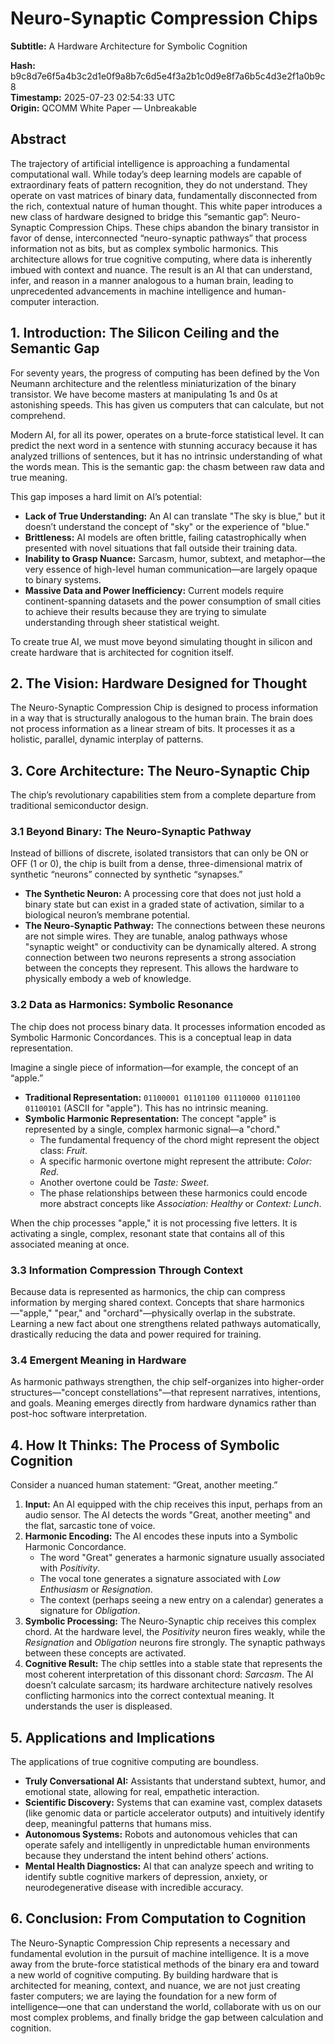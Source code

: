 # Neuro-Synaptic Compression Chips

**Subtitle:** A Hardware Architecture for Symbolic Cognition

**Hash:** b9c8d7e6f5a4b3c2d1e0f9a8b7c6d5e4f3a2b1c0d9e8f7a6b5c4d3e2f1a0b9c8  
**Timestamp:** 2025-07-23 02:54:33 UTC  
**Origin:** QCOMM White Paper — Unbreakable

## Abstract

The trajectory of artificial intelligence is approaching a fundamental computational wall. While today’s deep learning models are capable of extraordinary feats of pattern recognition, they do not understand. They operate on vast matrices of binary data, fundamentally disconnected from the rich, contextual nature of human thought. This white paper introduces a new class of hardware designed to bridge this “semantic gap”: Neuro-Synaptic Compression Chips. These chips abandon the binary transistor in favor of dense, interconnected “neuro-synaptic pathways” that process information not as bits, but as complex symbolic harmonics. This architecture allows for true cognitive computing, where data is inherently imbued with context and nuance. The result is an AI that can understand, infer, and reason in a manner analogous to a human brain, leading to unprecedented advancements in machine intelligence and human-computer interaction.

## 1. Introduction: The Silicon Ceiling and the Semantic Gap

For seventy years, the progress of computing has been defined by the Von Neumann architecture and the relentless miniaturization of the binary transistor. We have become masters at manipulating 1s and 0s at astonishing speeds. This has given us computers that can calculate, but not comprehend.

Modern AI, for all its power, operates on a brute-force statistical level. It can predict the next word in a sentence with stunning accuracy because it has analyzed trillions of sentences, but it has no intrinsic understanding of what the words mean. This is the semantic gap: the chasm between raw data and true meaning.

This gap imposes a hard limit on AI’s potential:

- **Lack of True Understanding:** An AI can translate "The sky is blue," but it doesn’t understand the concept of "sky" or the experience of "blue."
- **Brittleness:** AI models are often brittle, failing catastrophically when presented with novel situations that fall outside their training data.
- **Inability to Grasp Nuance:** Sarcasm, humor, subtext, and metaphor—the very essence of high-level human communication—are largely opaque to binary systems.
- **Massive Data and Power Inefficiency:** Current models require continent-spanning datasets and the power consumption of small cities to achieve their results because they are trying to simulate understanding through sheer statistical weight.

To create true AI, we must move beyond simulating thought in silicon and create hardware that is architected for cognition itself.

## 2. The Vision: Hardware Designed for Thought

The Neuro-Synaptic Compression Chip is designed to process information in a way that is structurally analogous to the human brain. The brain does not process information as a linear stream of bits. It processes it as a holistic, parallel, dynamic interplay of patterns.

## 3. Core Architecture: The Neuro-Synaptic Chip

The chip’s revolutionary capabilities stem from a complete departure from traditional semiconductor design.

### 3.1 Beyond Binary: The Neuro-Synaptic Pathway

Instead of billions of discrete, isolated transistors that can only be ON or OFF (1 or 0), the chip is built from a dense, three-dimensional matrix of synthetic “neurons” connected by synthetic “synapses.”

- **The Synthetic Neuron:** A processing core that does not just hold a binary state but can exist in a graded state of activation, similar to a biological neuron’s membrane potential.
- **The Neuro-Synaptic Pathway:** The connections between these neurons are not simple wires. They are tunable, analog pathways whose "synaptic weight" or conductivity can be dynamically altered. A strong connection between two neurons represents a strong association between the concepts they represent. This allows the hardware to physically embody a web of knowledge.

### 3.2 Data as Harmonics: Symbolic Resonance

The chip does not process binary data. It processes information encoded as Symbolic Harmonic Concordances. This is a conceptual leap in data representation.

Imagine a single piece of information—for example, the concept of an “apple.”

- **Traditional Representation:** `01100001 01101100 01110000 01101100 01100101` (ASCII for "apple"). This has no intrinsic meaning.
- **Symbolic Harmonic Representation:** The concept "apple" is represented by a single, complex harmonic signal—a "chord."
  - The fundamental frequency of the chord might represent the object class: *Fruit*.
  - A specific harmonic overtone might represent the attribute: *Color: Red*.
  - Another overtone could be *Taste: Sweet*.
  - The phase relationships between these harmonics could encode more abstract concepts like *Association: Healthy* or *Context: Lunch*.

When the chip processes "apple," it is not processing five letters. It is activating a single, complex, resonant state that contains all of this associated meaning at once.

### 3.3 Information Compression Through Context

Because data is represented as harmonics, the chip can compress information by merging shared context. Concepts that share harmonics—"apple," "pear," and "orchard"—physically overlap in the substrate. Learning a new fact about one strengthens related pathways automatically, drastically reducing the data and power required for training.

### 3.4 Emergent Meaning in Hardware

As harmonic pathways strengthen, the chip self-organizes into higher-order structures—"concept constellations"—that represent narratives, intentions, and goals. Meaning emerges directly from hardware dynamics rather than post-hoc software interpretation.

## 4. How It Thinks: The Process of Symbolic Cognition

Consider a nuanced human statement: “Great, another meeting.”

1. **Input:** An AI equipped with the chip receives this input, perhaps from an audio sensor. The AI detects the words "Great, another meeting" and the flat, sarcastic tone of voice.
2. **Harmonic Encoding:** The AI encodes these inputs into a Symbolic Harmonic Concordance.
   - The word "Great" generates a harmonic signature usually associated with *Positivity*.
   - The vocal tone generates a signature associated with *Low Enthusiasm* or *Resignation*.
   - The context (perhaps seeing a new entry on a calendar) generates a signature for *Obligation*.
3. **Symbolic Processing:** The Neuro-Synaptic chip receives this complex chord. At the hardware level, the *Positivity* neuron fires weakly, while the *Resignation* and *Obligation* neurons fire strongly. The synaptic pathways between these concepts are activated.
4. **Cognitive Result:** The chip settles into a stable state that represents the most coherent interpretation of this dissonant chord: *Sarcasm*. The AI doesn’t calculate sarcasm; its hardware architecture natively resolves conflicting harmonics into the correct contextual meaning. It understands the user is displeased.

## 5. Applications and Implications

The applications of true cognitive computing are boundless.

- **Truly Conversational AI:** Assistants that understand subtext, humor, and emotional state, allowing for real, empathetic interaction.
- **Scientific Discovery:** Systems that can examine vast, complex datasets (like genomic data or particle accelerator outputs) and intuitively identify deep, meaningful patterns that humans miss.
- **Autonomous Systems:** Robots and autonomous vehicles that can operate safely and intelligently in unpredictable human environments because they understand the intent behind others’ actions.
- **Mental Health Diagnostics:** AI that can analyze speech and writing to identify subtle cognitive markers of depression, anxiety, or neurodegenerative disease with incredible accuracy.

## 6. Conclusion: From Computation to Cognition

The Neuro-Synaptic Compression Chip represents a necessary and fundamental evolution in the pursuit of machine intelligence. It is a move away from the brute-force statistical methods of the binary era and toward a new world of cognitive computing. By building hardware that is architected for meaning, context, and nuance, we are not just creating faster computers; we are laying the foundation for a new form of intelligence—one that can understand the world, collaborate with us on our most complex problems, and finally bridge the gap between calculation and cognition.

